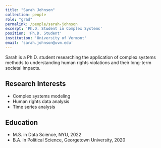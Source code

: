 ```yaml
---
title: "Sarah Johnson"
collection: people
role: "grad"
permalink: /people/sarah-johnson
excerpt: 'Ph.D. Student in Complex Systems'
position: 'Ph.D. Student'
institution: 'University of Vermont'
email: 'sarah.johnson@uvm.edu'
---
```


Sarah is a Ph.D. student researching the application of complex systems methods to understanding human rights violations and their long-term societal impacts.

## Research Interests
- Complex systems modeling
- Human rights data analysis
- Time series analysis

## Education
- M.S. in Data Science, NYU, 2022
- B.A. in Political Science, Georgetown University, 2020
